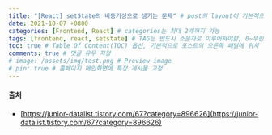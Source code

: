 ```yaml
---
title: "[React] setState의 비동기성으로 생기는 문제" # post의 layout이 기본적으로 post로 설정되어있어서 Front Matter에 따로 layout변수를 만들어 주지 않아도 됨
date: 2021-10-07 +0800
categories: [Frontend, React] # categories는 최대 2개까지 가능
tags: [frontend, react, setstate] # TAG는 반드시 소문자로 이루어져야함, 0~무한개까지 지정 가능
toc: true # Table Of Content(TOC) 옵션, 기본적으로 포스트의 오른쪽 패널에 위치
comments: true # 댓글 유무 지정
# image: /assets/img/test.png # Preview image
# pin: true # 홈페이지 메인화면에 특정 게시물 고정
---
```


#### 출처
- [https://junior-datalist.tistory.com/67?category=896626](https://junior-datalist.tistory.com/67?category=896626)
